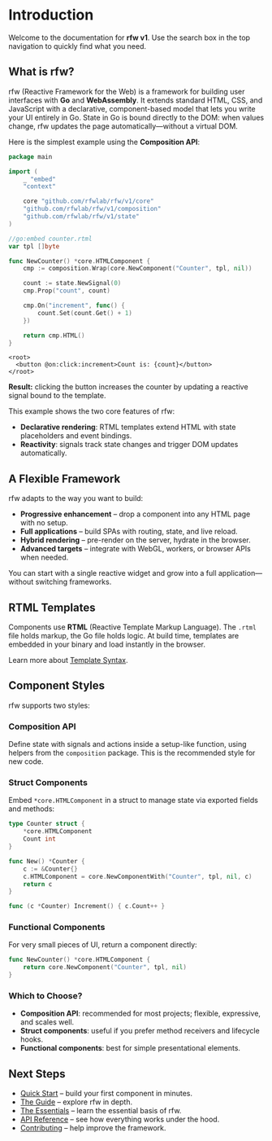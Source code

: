 # Introduction

Welcome to the documentation for **rfw v1**. Use the search box in the top navigation to quickly find what you need.

## What is rfw?

rfw (Reactive Framework for the Web) is a framework for building user interfaces with **Go** and **WebAssembly**. It extends standard HTML, CSS, and JavaScript with a declarative, component-based model that lets you write your UI entirely in Go. State in Go is bound directly to the DOM: when values change, rfw updates the page automatically—without a virtual DOM.

Here is the simplest example using the **Composition API**:

```go
package main

import (
    _ "embed"
    "context"

    core "github.com/rfwlab/rfw/v1/core"
    "github.com/rfwlab/rfw/v1/composition"
    "github.com/rfwlab/rfw/v1/state"
)

//go:embed counter.rtml
var tpl []byte

func NewCounter() *core.HTMLComponent {
    cmp := composition.Wrap(core.NewComponent("Counter", tpl, nil))

    count := state.NewSignal(0)
    cmp.Prop("count", count)

    cmp.On("increment", func() {
        count.Set(count.Get() + 1)
    })

    return cmp.HTML()
}
```

```rtml
<root>
  <button @on:click:increment>Count is: {count}</button>
</root>
```

**Result:** clicking the button increases the counter by updating a reactive signal bound to the template.

This example shows the two core features of rfw:

* **Declarative rendering**: RTML templates extend HTML with state placeholders and event bindings.
* **Reactivity**: signals track state changes and trigger DOM updates automatically.

## A Flexible Framework

rfw adapts to the way you want to build:

* **Progressive enhancement** – drop a component into any HTML page with no setup.
* **Full applications** – build SPAs with routing, state, and live reload.
* **Hybrid rendering** – pre-render on the server, hydrate in the browser.
* **Advanced targets** – integrate with WebGL, workers, or browser APIs when needed.

You can start with a single reactive widget and grow into a full application—without switching frameworks.

## RTML Templates

Components use **RTML** (Reactive Template Markup Language). The `.rtml` file holds markup, the Go file holds logic. At build time, templates are embedded in your binary and load instantly in the browser.

Learn more about [Template Syntax](/docs/essentials/template-syntax).

## Component Styles

rfw supports two styles:

### Composition API

Define state with signals and actions inside a setup-like function, using helpers from the `composition` package. This is the recommended style for new code.

### Struct Components

Embed `*core.HTMLComponent` in a struct to manage state via exported fields and methods:

```go
type Counter struct {
    *core.HTMLComponent
    Count int
}

func New() *Counter {
    c := &Counter{}
    c.HTMLComponent = core.NewComponentWith("Counter", tpl, nil, c)
    return c
}

func (c *Counter) Increment() { c.Count++ }
```

### Functional Components

For very small pieces of UI, return a component directly:

```go
func NewCounter() *core.HTMLComponent {
    return core.NewComponent("Counter", tpl, nil)
}
```

### Which to Choose?

* **Composition API**: recommended for most projects; flexible, expressive, and scales well.
* **Struct components**: useful if you prefer method receivers and lifecycle hooks.
* **Functional components**: best for simple presentational elements.

## Next Steps

* [Quick Start](./getting-started/quick-start) – build your first component in minutes.
* [The Guide](./guide/features) – explore rfw in depth.
* [The Essentials](./guide/creating-application) – learn the essential basis of rfw.
* [API Reference](../api/core) – see how everything works under the hood.
* [Contributing](../../CONTRIBUTING.md) – help improve the framework.

